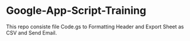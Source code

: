 # Google-App-Script-Training
This repo consiste file Code.gs to Formatting Header and Export Sheet as CSV and Send Email.
